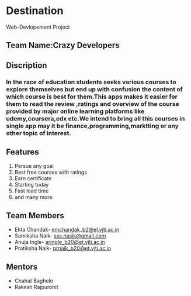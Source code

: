 # Destination
Web-Devlopement Project
## Team Name:Crazy Developers

## Discription
  ### In the race of education students seeks various courses to explore themselves but end up with confusion the content of which course is best for them.This apps makes it easier for them to read the review ,ratings and overview of the course provided by major online learning platforms like udemy,coursera,edx etc.We intend to bring all this courses in single app may it be finance,programming,marktting or any other topic of interest.

## Features 
 1. Persue any goal
 2. Best free courses with ratings
 3. Earn certificate
 4. Starting today 
 5. Fast load time
 6. and many more


## Team Members
   - Ekta Chandak-
     emchandak_b2@el.vjti.ac.in
   - Samiksha Naik-
     sss.nasik@gmail.com
   - Anuja Ingle-
     aringle_b20@et.vjti.ac.in
   - Pratiksha Naik-
     prnaik_b20@et.vjti.ac.in

     
## Mentors
   - Chahat Baghele
   - Rakesh Rajpurohit
   